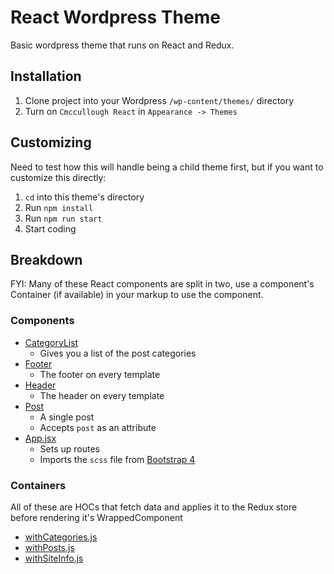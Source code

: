 # React Wordpress Theme

Basic wordpress theme that runs on React and Redux.

## Installation

1. Clone project into your Wordpress `/wp-content/themes/` directory
2. Turn on `Cmccullough React` in `Appearance -> Themes`

## Customizing

Need to test how this will handle being a child theme first, but if you want to customize this directly:

1. `cd` into this theme's directory
2. Run `npm install`
3. Run `npm run start`
4. Start coding

## Breakdown
FYI: Many of these React components are split in two, use a component's Container (if available) in your markup to use the component.

### Components
- [CategoryList](js/src/components/CategoryList/)
  - Gives you a list of the post categories
- [Footer](js/src/components/Footer/)
  - The footer on every template
- [Header](js/src/components/Header/)
  - The header on every template
- [Post](js/src/components/Post/)
  - A single post
  - Accepts `post` as an attribute
- [App.jsx](js/src/components/App.jsx)
  - Sets up routes
  - Imports the `scss` file from [Bootstrap 4](https://github.com/twbs/bootstrap)

### Containers
All of these are HOCs that fetch data and applies it to the Redux store before rendering it's WrappedComponent
- [withCategories.js](js/src/containers/withCategories.js)
- [withPosts.js](js/src/containers/withPosts.js)
- [withSiteInfo.js](js/src/containers/withSiteInfo.js)
